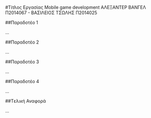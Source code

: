 #Τίτλος Εργασίας Mobile game development
ΑΛΕΞΑΝΤΕΡ ΒΑΝΓΕΛ Π2014067 - ΒΑΣΙΛΕΙΟΣ ΤΣΩΛΗΣ Π2014025

##Παραδοτέο 1

...

##Παραδοτέο 2

…

##Παραδοτέο 3

...

##Παραδοτέο 4

...

##Tελική Αναφορά

...
